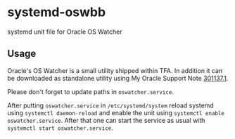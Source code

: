# systemd-oswbb

systemd unit file for Oracle OS Watcher

## Usage

Oracle's OS Watcher is a small utility shipped within TFA. In addition it can
be downloaded as standalone utility using My Oracle Support Note
[301137.1](https://support.oracle.com/epmos/faces/DocumentDisplay?id=301137.1).

Please don't forget to update paths in `oswatcher.service`.

After putting `oswatcher.service` in `/etc/systemd/system` reload systemd using
`systemctl daemon-reload` and enable the unit using
`systemctl enable oswatcher.service`. After that one can start the service as usual
with `systemctl start oswatcher.service`.
